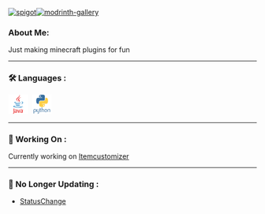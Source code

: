 [<img alt="spigot" height="56" src="https://cdn.jsdelivr.net/npm/@intergrav/devins-badges@3/assets/cozy-minimal/supported/spigot_vector.svg">](https://www.spigotmc.org/members/vxrpxntxr.1096792/)[<img alt="modrinth-gallery" height="56" src="https://cdn.jsdelivr.net/npm/@intergrav/devins-badges@3/assets/cozy-minimal/documentation/modrinth-gallery_vector.svg">](https://modrinth.com/user/Vxrpenter)

### About Me:
Just making minecraft plugins for fun

---
### 🛠️ Languages :
<img src="https://github.com/devicons/devicon/blob/master/icons/java/java-original-wordmark.svg" title="Java" alt="Java" width="40" height="40"/>&nbsp;
<img src="https://raw.githubusercontent.com/devicons/devicon/55609aa5bd817ff167afce0d965585c92040787a/icons/python/python-original-wordmark.svg" title="Python" alt="Python" width="40" height="40"/>&nbsp;

---

### 🔨 Working On :
Currently working on [Itemcustomizer](https://github.com/Vxrpenter/Itemcustomizer)

---

### 🛑 No Longer Updating :
- [StatusChange](https://github.com/Vxrpenter/StatusChange-Plugin)
